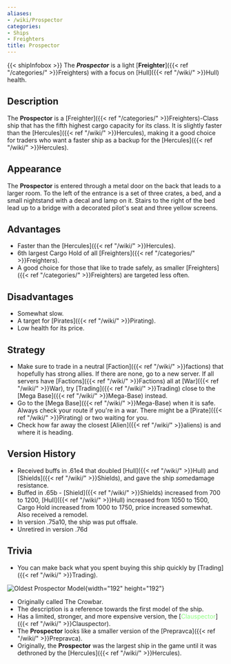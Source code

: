 ```yaml
---
aliases:
- /wiki/Prospector
categories:
- Ships
- Freighters
title: Prospector
---
```


{{< shipInfobox >}} The **_Prospector_** is a light [**Freighter**]({{< ref "/categories/" >}}Freighters) with a focus on [Hull]({{< ref "/wiki/" >}}Hull) health. 

## Description

The **Prospector** is a [Freighter]({{< ref "/categories/" >}}Freighters)-Class ship that has the fifth highest cargo capacity for its class. It is slightly faster than the [Hercules]({{< ref "/wiki/" >}}Hercules), making it a good choice for traders who want a faster ship as a backup for the [Hercules]({{< ref "/wiki/" >}}Hercules).

## Appearance

The **Prospector** is entered through a metal door on the back that leads to a larger room. To the left of the entrance is a set of three crates, a bed, and a small nightstand with a decal and lamp on it. Stairs to the right of the bed lead up to a bridge with a decorated pilot's seat and three yellow screens.

## Advantages 

- Faster than the [Hercules]({{< ref "/wiki/" >}}Hercules).
- 6th largest Cargo Hold of all [Freighters]({{< ref "/categories/" >}}Freighters).
- A good choice for those that like to trade safely, as smaller [Freighters]({{< ref "/categories/" >}}Freighters) are targeted less often.

## Disadvantages

- Somewhat slow.
- A target for [Pirates]({{< ref "/wiki/" >}}Pirating).
- Low health for its price.

## Strategy

- Make sure to trade in a neutral [Faction]({{< ref "/wiki/" >}}factions) that hopefully has strong allies. If there are none, go to a new server. If all servers have [Factions]({{< ref "/wiki/" >}}Factions) all at [War]({{< ref "/wiki/" >}}War), try [Trading]({{< ref "/wiki/" >}}Trading) close to the [Mega Base]({{< ref "/wiki/" >}}Mega-Base) instead.
- Go to the [Mega Base]({{< ref "/wiki/" >}}Mega-Base) when it is safe. Always check your route if you're in a war. There might be a [Pirate]({{< ref "/wiki/" >}}Pirating) or two waiting for you.
- Check how far away the closest [Alien]({{< ref "/wiki/" >}}aliens) is and where it is heading.

## Version History 

- Received buffs in .61e4 that doubled [Hull]({{< ref "/wiki/" >}}Hull) and [Shields]({{< ref "/wiki/" >}}Shields), and gave the ship *some*damage resistance.
- Buffed in .65b - [Shield]({{< ref "/wiki/" >}}Shields) increased from 700 to 1200, [Hull]({{< ref "/wiki/" >}}Hull) increased from 1050 to 1500, Cargo Hold increased from 1000 to 1750, price increased somewhat. Also received a remodel.
- In version .75a10, the ship was put offsale.
- Unretired in version .76d

## Trivia

- You can make back what you spent buying this ship quickly by [Trading]({{< ref "/wiki/" >}}Trading).

![Oldest Prospector
Model](RBGalaxyProspector.jpg "Oldest Prospector Model"){width="192" height="192"}

- Originally called The Crowbar.
- The description is a reference towards the first model of the ship.
- Has a limited, stronger, and more expensive version, the [<span style="color:#8dfc80">Clauspector</span>]({{< ref "/wiki/" >}}Clauspector).
- The **Prospector** looks like a smaller version of the [Prepravca]({{< ref "/wiki/" >}}Prepravca).
- Originally, the **Prospector** was the largest ship in the game until it was dethroned by the [Hercules]({{< ref "/wiki/" >}}Hercules).